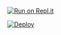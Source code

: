 [![Run on Repl.it](https://repl.it/badge/github/quiec/whatsAlfa)](https://replit.com/@kavishkaya/lusifarqr)

[![Deploy](https://www.herokucdn.com/deploy/button.svg)](https://heroku.com/deploy?template=https://github.com/lkruwan/ALEXA-2)
     </div>



